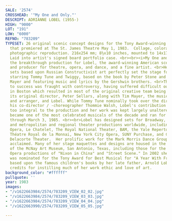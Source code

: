```yaml
---
SALE: '2574'
CROSSHEAD: '"My One and Only."'
DESCRIPT: ADRIANNE LOBEL (1955-)
HIGH: "9000"
LOT: "191"
LOW: "6000"
REFNO: "783209"
TYPESET: 26 original scenic concept designs for the Tony Award-winning Broadway musical
  that premiered at The St. James Theatre May 1, 1983.  Collage, colorade paper, and
  photographic reproduction. 216x254 mm; 8½x10 inches, mounted to 14x17-inch sheets.
  Laid into artist's signed board portfolio case. <br><br><i>My One and Only</i> was
  the breakthrough production for Lobel, the award-winning American scenic designer
  and producer for theatre, opera, and dance, and a fine artist. <br>Her bright, graphic
  sets based upon Russian Constructivist art perfectly set the stage for the hit musical
  starring Tommy Tune and Twiggy, based on the book by Peter Stone and Timothy S.
  Mayer and featuring music and lyrics by the Gershwin brothers. <br>The show's road
  to success was fraught with controversy, having suffered difficult out-of-town tryouts
  in Boston which resulted in most of the original creative team being fired, including
  its original director, Peter Sellars, along with Tim Mayer, the musical director
  and arranger, and Lobel. While Tommy Tune nominally took over the direction with
  his co-director / -choreographer Thommie Walsh, Lobel's contribution was deemed
  too integral to the production and her work was kept largely unaltered. The show
  became one of the most celebrated musicals of the decade and ran for 767 performances
  through March 3, 1985. <br><br>Lobel has designed sets for Broadway, off-Broadway,
  and metropolitan and regional theater productions worldwide, including the Metropolitan
  Opera, Le Chatelet, The Royal National Theater, BAM, the Yale Repertory Theatre,
  Théatre Royal de la Monnai, New York City Opera, SUNY Purchase, and Central Park's
  Delacorte Theater.  Her prolific work for the Mark Morris Dance Group is widely
  acclaimed. Many of her stage maquettes and designs are housed in the permanent collection
  of the McNay Art Museum, San Antonio, Texas, including those for the Houston Grand
  Opera productions of "Nixon in China" and "Street Scene." In 2002 she produced and
  was nominated for the Tony Award for Best Musical for "A Year With Frog and Toad"
  based upon the famous children's books by her late father, Arnold Lobel, whom she
  credits for instilling much of her work ethic and love of art.
background_color: "#ffffff"
pullquote: ''
year: 1983
images:
- "/v1622663984/2574/783209_VIEW_02_02.jpg"
- "/v1622663984/2574/783209_VIEW_03_03.jpg"
- "/v1622663984/2574/783209_VIEW_04_04.jpg"
- "/v1622663990/2574/783209_VIEW_05_05.jpg"

---
```


